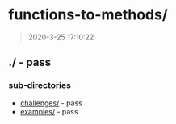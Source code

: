 # functions-to-methods/

> 2020-3-25 17:10:22 

## ./ - pass


### sub-directories

* [challenges/](./challenges/REVIEW.md) - pass
* [examples/](./examples/REVIEW.md) - pass

